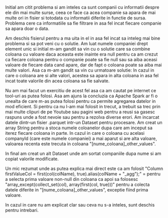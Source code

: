 Initial am citit problema si am inteles ca sunt companii cu informatii despre ele din mai multe surse, ceea ce face ca acea companie sa apara de mai multe ori in fisier si totodata cu informatii diferite in functie de sursa. Problema cere ca informatiile sa fie filtrare in asa fel incat fiecare companie sa apara doar o data.

Am deschis fisierul pentru a ma uita in el in asa fel incat sa inteleg mai bine problema si sa pot veni cu o solutie. Am luat numele companiei drept element unic si initial m-am gandit sa vin cu o solutie care sa combine coloana cu valoare daca aceasta este inainte era null pentru ca am crezut ca fiecare coloana pentru o companie poate sa fie null sau sa aiba aceasi valoare de fiecare data cand apare, dar de fapt o coloana poate sa aiba mai multe valori. Asa ca m-am gandit sa vin cu urmatoare solutie: In cazul in care o coloana are si alte valori, acestea sa apara in alta coloana in asa fel incat toate valorile din acea coloana sa fie salvate.

Nu am mai facut un exercitiu de acest fel asa ca am cautat pe internet ce tool-uri as putea folosi. Asa am ajuns la concluzia ca Apache Spark ar fi o unealta de care m-as putea folosi pentru ca permite agregarea datelor in mod eficient. Si pentru ca nu l-am mai folosit in trecut, a trebuit sa trec prin mai multe clipuri de pe Youtube sau pagini web pentru a reusi sa gasesc raspuns unde a fost nevoie sau pentru a rezolva diverse erori. Am incarcat datele dintr-un fisier .parquet intr-un Dataset<Row> pentru procesare. Am creat un array String pentru a stoca numele coloanelor dupa care am inceput sa iterez fiecare coloana in parte. In cazul in care o coloana cu acelasi companyId (care este numele companiei) a mai aparut si are alta valoare, valoarea recenta este trecuta in coloana "[nume_coloana]_other_values".

In final am creat un alt Dataset<Row> unde am sortat companiile dupa nume si am copiat valorile modificate.

Un mic rezumat unde as putea explica mai direct este ca am folosit "Column firstValueCol = first(col(colName), true).alias(colName + "_agg");" = pentru a selecta prima valoare non-null din coloana ca apoi sa folosesc "array_except(collect_set(col), array(first(col, true)))" pentru a colecta datele diferite in "[nume_coloana]_other_values", exceptie fiind prima valoare.

In cazul in care nu am explicat clar sau ceva nu s-a inteles, sunt deschis pentru intrebari.
